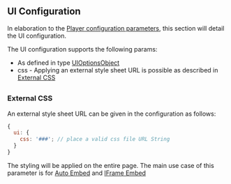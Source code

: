 ## UI Configuration

In elaboration to the [Player configuration parameters](./docs/configuration.md), this section will detail the UI configuration.

The UI configuration supports the following params:

- As defined in type [UIOptionsObject](https://github.com/kaltura/playkit-js-ui/blob/master/docs/configuration.md)
- css - Applying an external style sheet URL is possible as described in [External CSS](#External-CSS)

##

### External CSS

An external style sheet URL can be given in the configuration as follows:

```js
{
  ui: {
    css: '###'; // place a valid css file URL String
  }
}
```

The styling will be applied on the entire page.
The main use case of this parameter is for [Auto Embed](./docs/embed-types.md#auto-embed) and [IFrame Embed](./docs/embed-types.md#iframe-embed)

##
